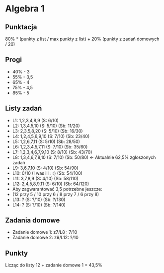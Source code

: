 # Algebra 1

## Punktacja
80% * (punkty z list / max punkty z list) + 20% (punkty z zadań domowych / 20)

## Progi
- 40% - 3
- 55% - 3,5
- 65% - 4
- 75% - 4,5
- 85% - 5

## Listy zadań          
- L1: 1,2,3,4,8,9 (S: 6/10)
- L2: 1,3,4,5,10 (S: 5/10) (Sb: 11/20)
- L3: 2,3,5,8,20 (S: 5/10) (Sb: 16/30)
- L4: 1,2,4,5,6,9,10 (S: 7/10) (Sb: 23/40)
- L5: 1,2,6,7,11 (S: 5/10) (Sb: 28/50)
- L6: 1,2,3,4,5,7,11 (S: 7/10) (Sb: 35/60)
- L7: 1,2,3,4,6,7,9,10 (S: 8/10) (Sb: 43/70)
- L8: 1,3,4,6,7,8,10 (S: 7/10) (Sb: 50/80) <- Aktualnie 62,5% zgłoszonych zadań
- L9: 3,6,7,10 (S: 4/10) (Sb: 54/90) 
- L10: 0/10 (I was ill `:(`) (Sb: 54/100)  
- L11: 3,7,8,9 (S: 4/10) (Sb: 58/110)                  
- L12: 2,4,5,8,9,11 (S: 6/10) (Sb: 64/120)
- Aby zagwarantować 3,5 potrzebne jeszcze:
- (12 przy 5 / 10 przy 6 / 8 przy 7 / 6 przy 8)
- L13: ? (S: ?/10) (Sb: ?/130)
- L14: ? (S: ?/10) (Sb: ?/140)         


## Zadania domowe                       
- Zadanie domowe 1: z7/L8 : 7/10 
- Zadanie domowe 2: z9/L12: ?/10             


## Punkty
Licząc do listy 12 + zadanie domowe 1 = 43,5%
